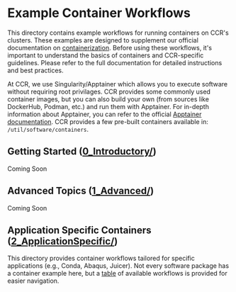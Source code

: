 # Example Container Workflows

This directory contains example workflows for running containers on CCR's clusters. These examples are designed to supplement our official documentation on [containerization](https://docs.ccr.buffalo.edu/en/latest/howto/containerization/). Before using these workflows, it's important to understand the basics of containers and CCR-specific guidelines. Please refer to the full documentation for detailed instructions and best practices.

At CCR, we use Singularity/Apptainer which allows you to execute software without requiring root privilages. CCR provides some commonly used container images, but you can also build your own (from sources like DockerHub, Podman, etc.) and run them with Apptainer. For in-depth information about Apptainer, you can refer to the official [Apptainer documentation](https://apptainer.org/documentation/). CCR provides a few pre-built containers available in: `/util/software/containers`.

## Getting Started ([0_Introductory/](./0_Introductory/README.md))

Coming Soon

## Advanced Topics ([1_Advanced/](./1_Advanced/README.md))

Coming Soon

## Application Specific Containers ([2_ApplicationSpecific/](./2_ApplicationSpecific/README.md))

This directory provides container workflows tailored for specific applications (e.g., Conda, Abaqus, Juicer). Not every software package has a container example here, but a [table](./2_ApplicationSpecific/README.md#table-of-topics) of available workflows is provided for easier navigation.
